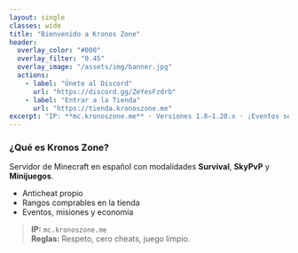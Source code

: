 ```yaml
---
layout: single
classes: wide
title: "Bienvenido a Kronos Zone"
header:
  overlay_color: "#000"
  overlay_filter: "0.45"
  overlay_image: "/assets/img/banner.jpg"
  actions:
    - label: "Únete al Discord"
      url: "https://discord.gg/ZeYesFzdrb"
    - label: "Entrar a la Tienda"
      url: "https://tienda.kronoszone.me"
excerpt: "IP: **mc.kronoszone.me** · Versiones 1.8–1.20.x · ¡Eventos semanales!"
---
```


### ¿Qué es Kronos Zone?
Servidor de Minecraft en español con modalidades **Survival**, **SkyPvP** y **Minijuegos**.

- Anticheat propio
- Rangos comprables en la tienda
- Eventos, misiones y economía

> **IP:** `mc.kronoszone.me`  
> **Reglas:** Respeto, cero cheats, juego limpio.